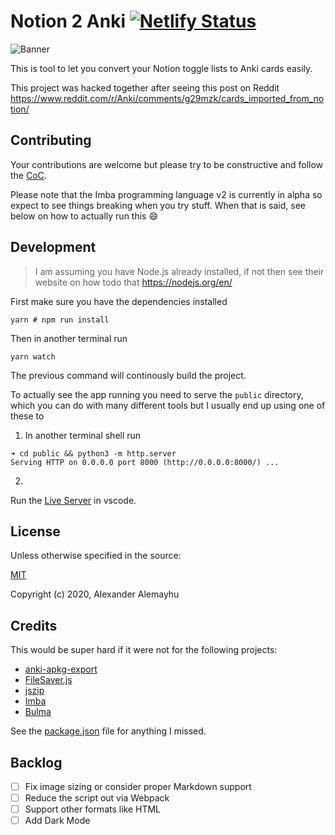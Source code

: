 # Notion 2 Anki [![Netlify Status](https://api.netlify.com/api/v1/badges/5da03a4d-2c54-4343-8949-33124d2211e5/deploy-status)](https://app.netlify.com/sites/vibrant-swirles-654fce/deploys)

![Banner](https://i.imgur.com/lZKZTnT.png)

This is tool to let you convert your Notion toggle lists to Anki cards easily.

This project was hacked together after seeing this post on Reddit 
https://www.reddit.com/r/Anki/comments/g29mzk/cards_imported_from_notion/

## Contributing

Your contributions are welcome but please try to be constructive and follow the
[CoC](./CODE_OF_CONDUCT.md).

Please note that the Imba programming language v2 is currently in alpha so expect
to see things breaking when you try stuff. When that is said, see below on how
to actually run this :smile:

## Development

> I am assuming you have Node.js already installed, if not then see their website on how todo that https://nodejs.org/en/

First make sure you have the dependencies installed
```
yarn # npm run install
```

Then in another terminal run 

```
yarn watch
```

The previous command will continously build the project.

To actually see the app running you need to serve the `public` directory,
which you can do with many different tools but I usually end up using one
of these to

1) In another terminal shell run
```
➜ cd public && python3 -m http.server
Serving HTTP on 0.0.0.0 port 8000 (http://0.0.0.0:8000/) ...
```

2)

Run the [Live Server](https://marketplace.visualstudio.com/items?itemName=ritwickdey.LiveServer) in vscode.

## License

Unless otherwise specified in the source:

[MIT](./LICENSE)

Copyright (c) 2020, Alexander Alemayhu

## Credits

This would be super hard if it were not for the following projects:

- [anki-apkg-export](https://github.com/repeat-space/anki-apkg-export)
- [FileSaver.js](https://github.com/eligrey/FileSaver.js/)
- [jszip](https://github.com/Stuk/jszip)
- [Imba](https://github.com/imba/imba)
- [Bulma](https://bulma.io)

See the [package.json](./package.json) file for anything I missed.


## Backlog

- [ ] Fix image sizing or consider proper Markdown support
- [ ] Reduce the script out via Webpack
- [ ] Support other formats like HTML
- [ ] Add Dark Mode
